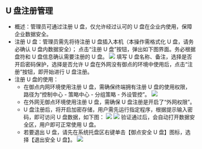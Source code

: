 ## U 盘注册管理
- 概述：管理员可通过注册 U 盘，仅允许经过认可的 U 盘在企业内使用，保障企业数据安全。
- 注册 U 盘：管理员需先将待注册 U 盘插入本机（本操作需格式化 U 盘，请务必确认 U 盘内数据安全）；
点击“注册 U 盘”按钮，弹出如下图界面。务必根据盘符和 U 盘信息确认需要注册的 U 盘。
![](https://main.qcloudimg.com/raw/4765f13ffb1248d262c20c49f4c5a5e1.png)
填写 U 盘名称、备注，选择是否开启密码保护，选择是否允许 U 盘在外网没有御点的环境中使用后，点击“注册”按钮，即开始进行 U 盘注册。
- 注册 U 盘的使用：
   - 在御点内网环境使用注册 U 盘，需确保终端拥有注册 U 盘的使用权限，路径为“控制中心 - 策略中心 - 分组策略 - 外设管控”。
![](https://main.qcloudimg.com/raw/ea10bfef8d85b49025f944899671e77c.png)
   - 在外网无御点环境使用注册 U 盘，需确保 U 盘注册是开启了“外网权限”。
   - U 盘注册后，将开启加密存储，用户需先运行指定程序，根据提示输入密码，即可访问 U 盘数据，如下图：
![](https://main.qcloudimg.com/raw/bcffb2217d7bc534c387357e9927bbd3.png)
![](https://main.qcloudimg.com/raw/66ab2a3e9d73f9086411e8b903964bb0.png)
验证通过后，会自动打开数据安全区，用户即可正常使用 U 盘。
   - 若要退出 U 盘，请先在系统托盘区右键单击【御点安全 U 盘】图标，选择【退出安全 U 盘】。
![](https://main.qcloudimg.com/raw/771c21b0f7d0201749882319d454e109.png)